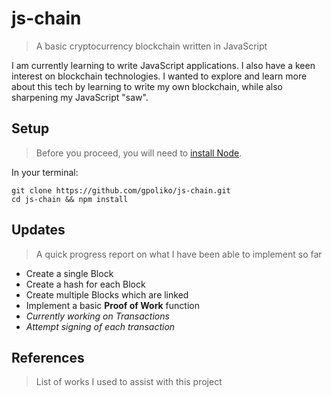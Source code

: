 # js-chain
> A basic cryptocurrency blockchain written in JavaScript

I am currently learning to write JavaScript applications. I also have a keen interest on blockchain technologies. I wanted to explore and learn more about this tech by learning to write my own blockchain, while also sharpening my JavaScript "saw".

## Setup
> Before you proceed, you will need to [install Node](https://nodejs.org/en/download/package-manager/).

In your terminal:
```
git clone https://github.com/gpoliko/js-chain.git
cd js-chain && npm install
``` 

## Updates
> A quick progress report on what I have been able to implement so far
- Create a single Block
- Create a hash for each Block
- Create multiple Blocks which are linked
- Implement a basic **Proof of Work** function
- *Currently working on Transactions*
- *Attempt signing of each transaction*

## References
> List of works I used to assist with this project


